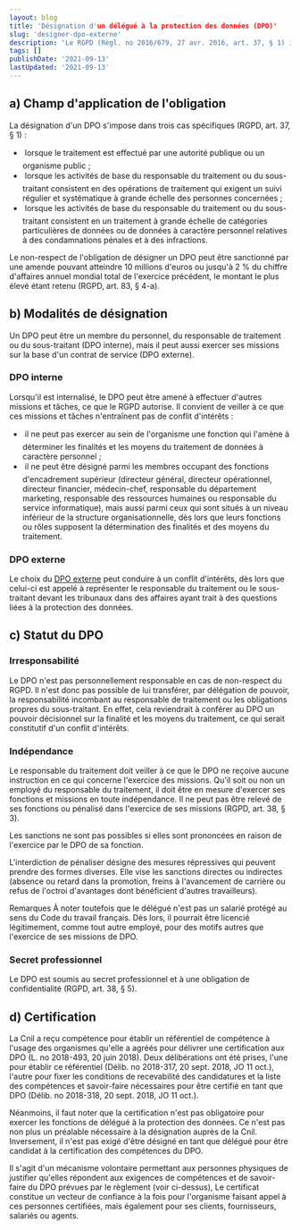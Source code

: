 ```yaml
---
layout: blog
title: 'Désignation d'un délégué à la protection des données (DPO)'
slug: 'designer-dpo-externe'
description: 'Le RGPD (Règl. no 2016/679, 27 avr. 2016, art. 37, § 1) impose la désignation d'un délégué à la protection des données (DPO) dans trois cas spécifiques. En dehors de ces hypothèses, la désignation d'un DPO n'est pas obligatoire, mais fortement recommandée par le Comité européen à la commission des données. En cas de désignation volontaire d'un DPO, il est nécessaire de respecter les conditions requises lorsqu'une telle désignation est obligatoire.'
tags: []
publishDate: '2021-09-13'
lastUpdated: '2021-09-13'
---
```

## a) Champ d'application de l'obligation
La désignation d'un DPO s'impose dans trois cas spécifiques (RGPD, art. 37, § 1) :
-  lorsque le traitement est effectué par une autorité publique ou un organisme public ;
-  lorsque les activités de base du responsable du traitement ou du sous-traitant consistent en des opérations de traitement qui exigent un suivi régulier et systématique à grande échelle des personnes concernées ;
-  lorsque les activités de base du responsable du traitement ou du sous-traitant consistent en un traitement à grande échelle de catégories particulières de données ou de données à caractère personnel relatives à des condamnations pénales et à des infractions.

Le non-respect de l'obligation de désigner un DPO peut être sanctionné par une amende pouvant atteindre 10 millions d'euros ou jusqu'à 2 % du chiffre d'affaires annuel mondial total de l'exercice précédent, le montant le plus élevé étant retenu (RGPD, art. 83, § 4-a).

## b) Modalités de désignation
Un DPO peut être un membre du personnel, du responsable de traitement ou du sous-traitant (DPO interne), mais il peut aussi exercer ses missions sur la base d'un contrat de service (DPO externe).

### DPO interne
Lorsqu'il est internalisé, le DPO peut être amené à effectuer d'autres missions et tâches, ce que le RGPD autorise. Il convient de veiller à ce que ces missions et tâches n'entraînent pas de conflit d'intérêts :
-  il ne peut pas exercer au sein de l'organisme une fonction qui l'amène à déterminer les finalités et les moyens du traitement de données à caractère personnel ;
-  il ne peut être désigné parmi les membres occupant des fonctions d'encadrement supérieur (directeur général, directeur opérationnel, directeur financier, médecin-chef, responsable du département marketing, responsable des ressources humaines ou responsable du service informatique), mais aussi parmi ceux qui sont situés à un niveau inférieur de la structure organisationnelle, dès lors que leurs fonctions ou rôles supposent la détermination des finalités et des moyens du traitement.

### DPO externe
Le choix du [DPO externe](https://indatable.com) peut conduire à un conflit d'intérêts, dès lors que celui-ci est appelé à représenter le responsable du traitement ou le sous-traitant devant les tribunaux dans des affaires ayant trait à des questions liées à la protection des données.

## c) Statut du DPO
### Irresponsabilité
Le DPO n'est pas personnellement responsable en cas de non-respect du RGPD.
Il n'est donc pas possible de lui transférer, par délégation de pouvoir, la responsabilité incombant au responsable de traitement ou les obligations propres du sous-traitant. En effet, cela reviendrait à conférer au DPO un pouvoir décisionnel sur la finalité et les moyens du traitement, ce qui serait constitutif d'un conflit d'intérêts.

### Indépendance
Le responsable du traitement doit veiller à ce que le DPO ne reçoive aucune instruction en ce qui concerne l'exercice des missions. Qu'il soit ou non un employé du responsable du traitement, il doit être en mesure d'exercer ses fonctions et missions en toute indépendance. Il ne peut pas être relevé de ses fonctions ou pénalisé dans l'exercice de ses missions (RGPD, art. 38, § 3).

Les sanctions ne sont pas possibles si elles sont prononcées en raison de l'exercice par le DPO de sa fonction.

L'interdiction de pénaliser désigne des mesures répressives qui peuvent prendre des formes diverses. Elle vise les sanctions directes ou indirectes (absence ou retard dans la promotion, freins à l'avancement de carrière ou refus de l'octroi d'avantages dont bénéficient d'autres travailleurs).

Remarques À noter toutefois que le délégué n'est pas un salarié protégé au sens du Code du travail français. Dès lors, il pourrait être licencié légitimement, comme tout autre employé, pour des motifs autres que l'exercice de ses missions de DPO.

### Secret professionnel
Le DPO est soumis au secret professionnel et à une obligation de confidentialité (RGPD, art. 38, § 5).

## d) Certification
La Cnil a reçu compétence pour établir un référentiel de compétence à l'usage des organismes qu'elle a agréés pour délivrer une certification aux DPO (L. no 2018-493, 20 juin 2018). Deux délibérations ont été prises, l'une pour établir ce référentiel (Délib. no 2018-317, 20 sept. 2018, JO 11 oct.), l'autre pour fixer les conditions de recevabilité des candidatures et la liste des compétences et savoir-faire nécessaires pour être certifié en tant que DPO (Délib. no 2018-318, 20 sept. 2018, JO 11 oct.).

Néanmoins, il faut noter que la certification n'est pas obligatoire pour exercer les fonctions de délégué à la protection des données. Ce n'est pas non plus un préalable nécessaire à la désignation auprès de la Cnil. Inversement, il n'est pas exigé d'être désigné en tant que délégué pour être candidat à la certification des compétences du DPO.

Il s'agit d'un mécanisme volontaire permettant aux personnes physiques de justifier qu'elles répondent aux exigences de compétences et de savoir-faire du DPO prévues par le règlement (voir ci-dessus), Le certificat constitue un vecteur de confiance à la fois pour l'organisme faisant appel à ces personnes certifiées, mais également pour ses clients, fournisseurs, salariés ou agents.